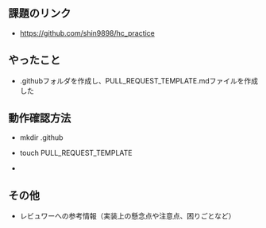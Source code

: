 ## 課題のリンク

* https://github.com/shin9898/hc_practice

## やったこと

* .githubフォルダを作成し、PULL_REQUEST_TEMPLATE.mdファイルを作成した


## 動作確認方法

* mkdir .github

* touch PULL_REQUEST_TEMPLATE

* 

## その他

* レビュワーへの参考情報（実装上の懸念点や注意点、困りごとなど）
